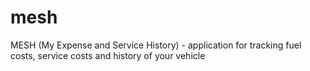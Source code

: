 # mesh
MESH (My Expense and Service History) - application for tracking fuel costs, service costs and history of your vehicle
